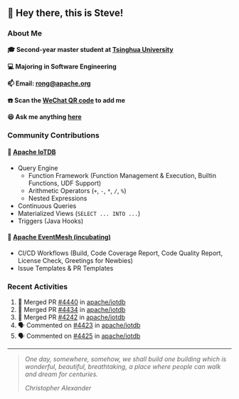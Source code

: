 ## 👋 Hey there, this is Steve!

### About Me

**🎓 Second-year master student at [Tsinghua University](https://www.tsinghua.edu.cn/)**

**💻 Majoring in Software Engineering**

**📫 Email: rong@apache.org**

**☎️ Scan the [WeChat QR code](https://github.com/SteveYurongSu/SteveYurongSu/issues/1) to add me**

**😆 Ask me anything <a href="https://github.com/SteveYurongSu/SteveYurongSu/issues">here</a>**

### Community Contributions

#### 🚀 [Apache IoTDB](https://github.com/apache/iotdb/pulls?q=is%3Apr+author%3ASteveYurongSu)

- Query Engine
  - Function Framework (Function Management & Execution, Builtin Functions, UDF Support)
  - Arithmetic Operators (`+`, `-`, `*`, `/`, `%`)
  - Nested Expressions
- Continuous Queries
- Materialized Views (`SELECT ... INTO ...`)
- Triggers (Java Hooks)

#### 🚀 [Apache EventMesh (incubating)](https://github.com/apache/incubator-eventmesh/pulls?q=is%3Apr+author%3ASteveYurongSu)

- CI/CD Workflows (Build, Code Coverage Report, Code Quality Report, License Check, Greetings for Newbies)
- Issue Templates & PR Templates 

### Recent Activities
<!--START_SECTION:activity-->

1. 🎉 Merged PR [#4440](https://github.com/apache/iotdb/pull/4440) in [apache/iotdb](https://github.com/apache/iotdb)
2. 🎉 Merged PR [#4434](https://github.com/apache/iotdb/pull/4434) in [apache/iotdb](https://github.com/apache/iotdb)
3. 🎉 Merged PR [#4242](https://github.com/apache/iotdb/pull/4242) in [apache/iotdb](https://github.com/apache/iotdb)
4. 🗣 Commented on [#4423](https://github.com/apache/iotdb/issues/4423) in [apache/iotdb](https://github.com/apache/iotdb)
5. 🗣 Commented on [#4425](https://github.com/apache/iotdb/issues/4425) in [apache/iotdb](https://github.com/apache/iotdb)
<!--END_SECTION:activity-->

---

> *One day, somewhere, somehow, we shall build one building which is wonderful, beautiful, breathtaking, a place where people can walk and dream for centuries.*
>
> *Christopher Alexander*
